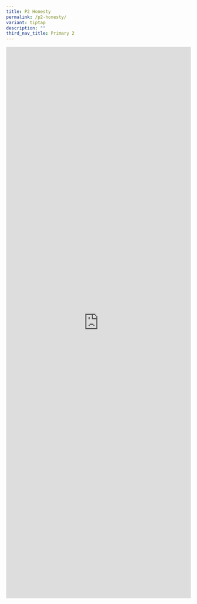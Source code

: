 ```yaml
---
title: P2 Honesty
permalink: /p2-honesty/
variant: tiptap
description: ""
third_nav_title: Primary 2
---
```

<div class="iframe-wrapper">
<iframe height="1500" width="100%" allowfullscreen="true" frameborder="0" src="https://docs.google.com/document/d/e/2PACX-1vTw16ufIE8ovGgNFToi-ZyLZg1ROYbLsWads9SMkZyOMp8wJMnJHBAcnFnbXs_CVw/pub?embedded=true"></iframe>
</div>
<p></p>